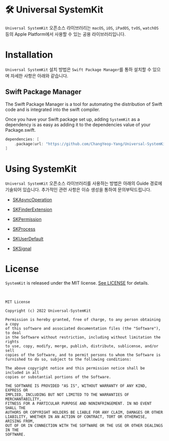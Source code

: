 # 🛠 Universal SystemKit

`Universal SystemKit` 오픈소스 라이브러리는 `macOS`, `iOS`, `iPadOS`, `tvOS`, `watchOS` 등의 Apple Platform에서 사용할 수 있는 공용 라이브러리입니다.

# Installation

`Universal SystemKit` 설치 방법은 `Swift Package Manager`를 통하 설치할 수 있으며 자세한 사항은 아래와 같습니다.

## Swift Package Manager

The Swift Package Manager is a tool for automating the distribution of Swift code and is integrated into the swift compiler.

Once you have your Swift package set up, adding `SystemKit` as a dependency is as easy as adding it to the dependencies value of your Package.swift.

```Swift
dependencies: [
    .package(url: "https://github.com/ChangYeop-Yang/Universal-SystemKit", .branch("master"))
]
```

# Using SystemKit

`Universal SystemKit` 오픈소스 라이브러리를 사용하는 방법은 아래의 Guide 경로에 기술되어 있습니다. 추가적인 관련 사항은 이슈 생성을 통하여 문의부탁드립니다.

* [SKAsyncOperation](https://github.com/ChangYeop-Yang/Universal-SystemKit/blob/main/Resources/Guide/SKAsyncOperation.md)

* [SKFinderExtension](https://dev-dream-world.tistory.com/226?category=1294828)

* [SKPermission](https://dev-dream-world.tistory.com/227?category=1294828)

* [SKProcess](https://dev-dream-world.tistory.com/225?category=1294828)

* [SKUserDefault](https://dev-dream-world.tistory.com/224?category=1294828)

* [SKSignal](https://dev-dream-world.tistory.com/229?category=1294828)

# License

`SystemKit` is released under the MIT license. [See LICENSE](https://github.com/ChangYeop-Yang/Apple-SystemKit/blob/main/LICENSE) for details.

</br>

```TEXT
MIT License

Copyright (c) 2022 Universal-SystemKit

Permission is hereby granted, free of charge, to any person obtaining a copy
of this software and associated documentation files (the "Software"), to deal
in the Software without restriction, including without limitation the rights
to use, copy, modify, merge, publish, distribute, sublicense, and/or sell
copies of the Software, and to permit persons to whom the Software is
furnished to do so, subject to the following conditions:

The above copyright notice and this permission notice shall be included in all
copies or substantial portions of the Software.

THE SOFTWARE IS PROVIDED "AS IS", WITHOUT WARRANTY OF ANY KIND, EXPRESS OR
IMPLIED, INCLUDING BUT NOT LIMITED TO THE WARRANTIES OF MERCHANTABILITY,
FITNESS FOR A PARTICULAR PURPOSE AND NONINFRINGEMENT. IN NO EVENT SHALL THE
AUTHORS OR COPYRIGHT HOLDERS BE LIABLE FOR ANY CLAIM, DAMAGES OR OTHER
LIABILITY, WHETHER IN AN ACTION OF CONTRACT, TORT OR OTHERWISE, ARISING FROM,
OUT OF OR IN CONNECTION WITH THE SOFTWARE OR THE USE OR OTHER DEALINGS IN THE
SOFTWARE.
```
